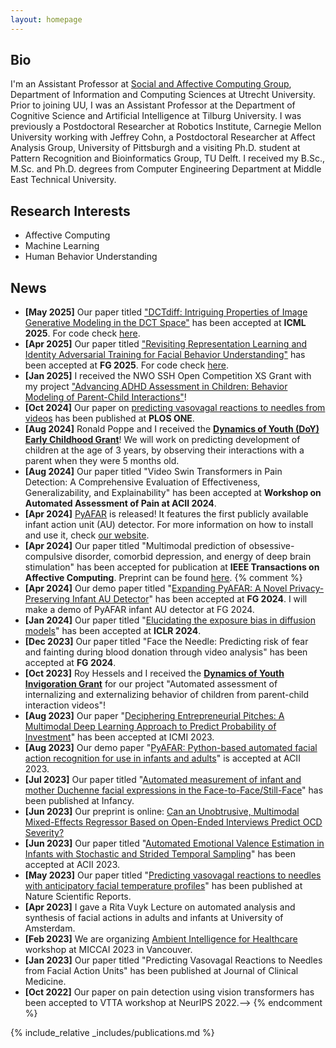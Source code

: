 ```yaml
---
layout: homepage
---
```


## Bio

I'm an Assistant Professor at [Social and Affective Computing Group](https://www.uu.nl/en/research/interaction/social-and-affective-computing), Department of Information and Computing Sciences at Utrecht University. Prior to joining UU, I was an Assistant Professor at the Department of Cognitive Science and Artificial Intelligence at Tilburg University. I was previously a Postdoctoral Researcher at Robotics Institute, Carnegie Mellon University working with Jeffrey Cohn, a Postdoctoral Researcher at Affect Analysis Group, University of Pittsburgh and a visiting Ph.D. student at Pattern Recognition and Bioinformatics Group, TU Delft. I received my B.Sc., M.Sc. and Ph.D. degrees from Computer Engineering Department at Middle East Technical University.

## Research Interests

- Affective Computing
- Machine Learning
- Human Behavior Understanding

<!--## [Publications](./another-page.md)-->

## News
- **[May 2025]** Our paper titled ["DCTdiff: Intriguing Properties of Image Generative Modeling in the DCT Space"](https://arxiv.org/pdf/2412.15032) has been accepted at **ICML 2025**. For code check [here](https://github.com/forever208/DCTdiff).
- **[Apr 2025]** Our paper titled ["Revisiting Representation Learning and Identity Adversarial Training for Facial Behavior Understanding"](https://arxiv.org/pdf/2407.11243) has been accepted at **FG 2025**. For code check [here](https://github.com/forever208/FMAE-IAT).
- **[Jan 2025]** I received the NWO SSH Open Competition XS Grant with my project ["Advancing ADHD Assessment in Children: Behavior Modeling of Parent-Child Interactions"](https://www.uu.nl/en/news/itir-onal-ertugrul-receives-nwo-ssh-xs-grant-on-automated-assessment-of-adhd)!
- **[Oct 2024]** Our paper on [predicting vasovagal reactions to needles from videos](https://journals.plos.org/plosone/article?id=10.1371/journal.pone.0314038) has been published at **PLOS ONE**.
- **[Aug 2024]** Ronald Poppe and I received the **[Dynamics of Youth (DoY) Early Childhood Grant](https://doy-community.sites.uu.nl/early-childhood/funding-opportunities/)**! We will work on predicting development of children at the age of 3 years, by observing their interactions with a parent when they were 5 months old.
- **[Aug 2024]** Our paper titled "Video Swin Transformers in Pain Detection: A Comprehensive Evaluation of Effectiveness, Generalizability, and Explainability" has been accepted at **Workshop on Automated Assessment of Pain at ACII 2024**.
- **[Apr 2024]** [PyAFAR](https://pyafar.org/) is released! It features the first publicly available infant action unit (AU) detector. For more information on how to install and use it, check [our website](https://github.com/AffectAnalysisGroup/PyAFAR/wiki/3.-Installation).
- **[Apr 2024]** Our paper titled "Multimodal prediction of obsessive-compulsive disorder, comorbid depression, and energy of deep brain stimulation" has been accepted for publication at **IEEE Transactions on Affective Computing**. Preprint can be found [here](https://doi.org/10.36227/techrxiv.23256119.v2).
{% comment %} 
- **[Apr 2024]** Our demo paper titled "[Expanding PyAFAR: A Novel Privacy-Preserving Infant AU Detector](assets/papers/FG2024_demo_pyafar.pdf)" has been accepted at **FG 2024**. I will make a demo of PyAFAR infant AU detector at FG 2024.
- **[Jan 2024]** Our paper titled "[Elucidating the exposure bias in diffusion models](https://arxiv.org/abs/2308.15321)" has been accepted at **ICLR 2024**.
- **[Dec 2023]** Our paper titled "Face the Needle: Predicting risk of fear and fainting during blood donation through video analysis" has been accepted at **FG 2024**.
- **[Oct 2023]** Roy Hessels and I received the **[Dynamics of Youth Invigoration Grant](https://doy-community.sites.uu.nl/funding/)** for our project "Automated assessment of internalizing and externalizing behavior of children from parent-child interaction videos"!
- **[Aug 2023]** Our paper "[Deciphering Entrepreneurial Pitches: A Multimodal Deep Learning Approach to Predict Probability of Investment](assets/papers/ICMI_2023_deciphering.pdf)" has been accepted at ICMI 2023.
- **[Aug 2023]** Our demo paper "[PyAFAR: Python-based automated facial action recognition for use in infants and adults](https://www.jeffcohn.net/wp-content/uploads/2023/08/ACII_2023_paper_242-2.pdf)" is accepted at ACII 2023. 
- **[Jul 2023]** Our paper titled "[Automated measurement of infant and mother Duchenne facial expressions in the Face-to-Face/Still-Face](https://local.psy.miami.edu/faculty/dmessinger/c_c/rsrcs/rdgs/emot/Infancy-2023-Ahn-AutomatedmeasurementofinfantandmotherDuchennefacialexpressionsintheFace%E2%80%90to%E2%80%90Face.pdf)" has been published at Infancy.
- **[Jun 2023]** Our preprint is online: [Can an Unobtrusive, Multimodal Mixed-Effects Regressor Based on Open-Ended Interviews Predict OCD Severity?](https://www.techrxiv.org/articles/preprint/Can_an_Unobtrusive_Multimodal_Mixed-Effects_Regressor_Based_on_Open-Ended_Interviews_Predict_OCD_Severity_/23256119)
- **[Jun 2023]** Our paper titled "[Automated Emotional Valence Estimation in Infants with Stochastic and Strided Temporal Sampling](assets/papers/ACII_2023_paper_89.pdf)" has been accepted at ACII 2023.
- **[May 2023]** Our paper titled "[Predicting vasovagal reactions to needles with anticipatory facial temperature profiles](https://www.nature.com/articles/s41598-023-36207-z)" has been published at Nature Scientific Reports.
- **[Apr 2023]** I gave a Rita Vuyk Lecture on automated analysis and synthesis of facial actions in adults and infants at University of Amsterdam.
- **[Feb 2023]** We are organizing [Ambient Intelligence for Healthcare](https://ami4hc.stanford.edu/) workshop at MICCAI 2023 in Vancouver.
- **[Jan 2023]** Our paper titled "Predicting Vasovagal Reactions to Needles from Facial Action Units" has been published at Journal of Clinical Medicine.
- **[Oct 2022]** Our paper on pain detection using vision transformers has been accepted to VTTA workshop at NeurIPS 2022.-->
{% endcomment %}

{% include_relative _includes/publications.md %}
